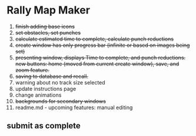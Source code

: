 # Rally Map Maker

1. ~~finish adding base icons~~
2. ~~set obstacles, set punches~~
3. ~~calculate estimated time to complete, calculate punch reductions~~
4. ~~create window has only progress bar (infinite or based on images being set)~~
5. ~~presenting window, displays Time to complete, and punch reductions. new buttons: home (moved from current create window), save, and zoom feature.~~    
6. ~~saving to database and recall.~~
7. warning about no track size selected  
8. update instructions page
9. change animations
10. ~~backgrounds for secondary windows~~
11. readme.md - upcoming features: manual editing

## submit as complete



